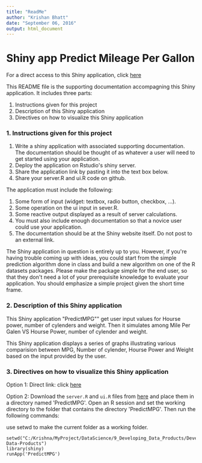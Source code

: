 ```yaml
---
title: "ReadMe"
author: "Krishan Bhatt"
date: "September 06, 2016"
output: html_document
---
```

# Shiny app Predict Mileage Per Gallon

For a direct access to this Shiny application, click [here](https://kbhatt.shinyapps.io/PredictMPG/)

This README file is the supporting documentation accompagning this Shiny application. It includes three parts: 

1. Instructions given for this project
2. Description of this Shiny application
3. Directives on how to visualize this Shiny application

### 1. Instructions given for this project

1. Write a shiny application with associated supporting documentation. The documentation should be thought of as whatever a user will need to get started using your application. 
2. Deploy the application on Rstudio's shiny server.
3. Share the application link by pasting it into the text box below. 
4. Share your server.R and ui.R code on github. 

The application must include the following:

1. Some form of input (widget: textbox, radio button, checkbox, ...).
2. Some operation on the ui input in sever.R.
3. Some reactive output displayed as a result of server calculations.
4. You must also include enough documentation so that a novice user could use your application.
5. The documentation should be at the Shiny website itself. Do not post to an external link.

The Shiny application in question is entirely up to you. However, if you're having trouble coming up with ideas, you could start from the simple prediction algorithm done in class and build a new algorithm on one of the R datasets packages. Please make the package simple for the end user, so that they don't need a lot of your prerequisite knowledge to evaluate your application. You should emphasize a simple project given the short time frame.  

### 2. Description of this Shiny application

This Shiny application "PredictMPG"" get user input values for Hourse power, number of cylenders and weight. Then it simulates among Mile Per Galen VS Hourse Power, number of cylender and weight. 


This Shiny application displays a series of graphs illustrating various comparision between MPG, Number of cylender, Hourse Power and Weight based on the input provided by the user.


### 3. Directives on how to visualize this Shiny application

Option 1: Direct link: click [here](https://kbhatt.shinyapps.io/PredictMPG/)

Option 2: Download the `server.R` and `ui.R` files from [here](https://github.com/kdbhatt/Developing-Data-Products/tree/master/PredictMPG) and place them in a directory named 'PredictMPG'. Open an R session and set the working directory to the folder that contains the directory 'PredictMPG'. Then run the following commands:

use setwd to make the current folder as a working folder.

```
setwd("C:/Krishna/MyProject/DataScience/9_Developing_Data_Products/Developing-Data-Products")
library(shiny)
runApp('PredictMPG')
```

